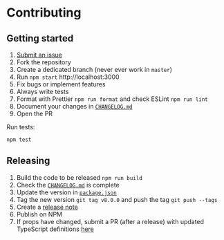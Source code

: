 # Contributing

## Getting started

1. [Submit an issue](https://github.com/AdeleD/react-paginate/issues)
2. Fork the repository
3. Create a dedicated branch (never ever work in `master`)
4. Run `npm start` http://localhost:3000
5. Fix bugs or implement features
6. Always write tests
7. Format with Prettier `npm run format` and check ESLint `npm run lint`
8. Document your changes in [`CHANGELOG.md`](/CHANGELOG.md)
9. Open the PR

Run tests:

```console
npm test
```

## Releasing

1. Build the code to be released `npm run build`
2. Check the [`CHANGELOG.md`](/CHANGELOG.md) is complete
3. Update the version in [`package.json`](/package.json)
4. Tag the new version `git tag v8.0.0` and push the tag `git push --tags`
5. Create a [release note](https://github.com/AdeleD/react-paginate/releases)
6. Publish on NPM
7. If props have changed, submit a PR (after a release) with updated TypeScript definitions [here](https://github.com/DefinitelyTyped/DefinitelyTyped/tree/master/types/react-paginate)
